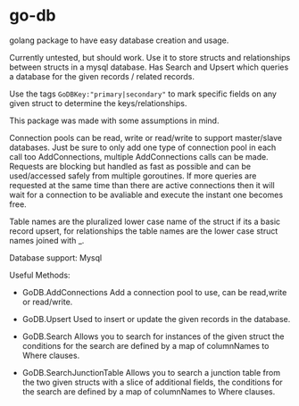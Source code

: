 # go-db
golang package to have easy database creation and usage.

Currently untested, but should work.  Use it to store structs and relationships between structs in a mysql database.  Has Search and Upsert which queries a database for the given records / related records.

Use the tags `GoDBKey:"primary|secondary"` to mark specific fields on any given struct to determine the keys/relationships.

This package was made with some assumptions in mind.

Connection pools can be read, write or read/write to support master/slave databases.  Just be sure to only add one type of connection pool in each call too AddConnections, multiple AddConnections calls can be made.  Requests are blocking but handled as fast as possible and can be used/accessed safely from multiple goroutines.  If more queries are requested at the same time than there are active connections then it will wait for a connection to be avaliable and execute the instant one becomes free.

Table names are the pluralized lower case name of the struct if its a basic record upsert, for relationships the table names are the lower case struct names joined with _.

Database support:
Mysql

Useful Methods:
 - GoDB.AddConnections 
   Add a connection pool to use, can be read,write or read/write.

 - GoDB.Upsert 
   Used to insert or update the given records in the database.
 - GoDB.Search 
   Allows you to search for instances of the given struct the conditions for the search are defined by a map of columnNames to Where clauses.
 - GoDB.SearchJunctionTable 
   Allows you to search a junction table from the two given structs with a slice of additional fields, the conditions for the search are defined by a map of columnNames to Where clauses.
